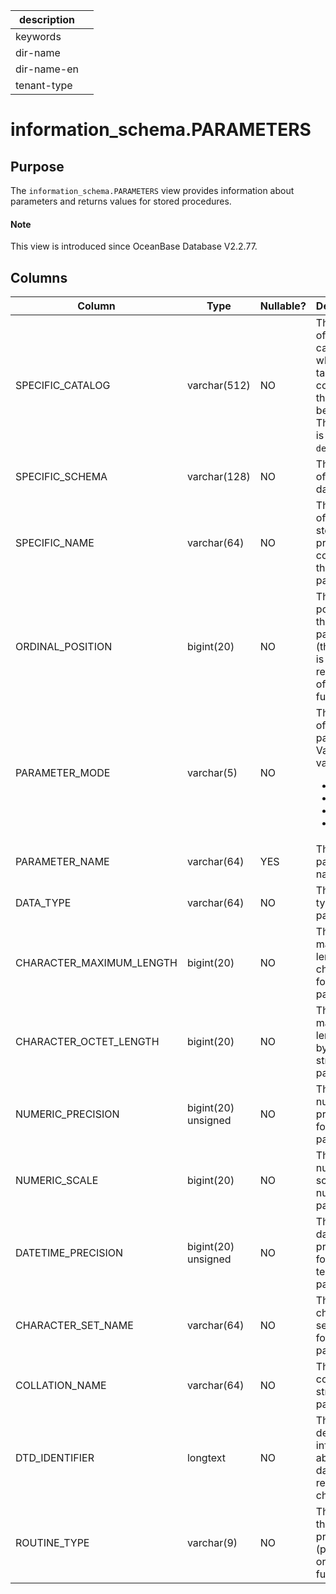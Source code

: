 |description||
|---|---|
|keywords||
|dir-name||
|dir-name-en||
|tenant-type| |

# information_schema.PARAMETERS

## Purpose

The `information_schema.PARAMETERS` view provides information about parameters and returns values for stored procedures.

<main id="notice" type='explain'>
  <h4>Note</h4>
  <p>This view is introduced since OceanBase Database V2.2.77. </p>
</main>

## Columns

| Column | Type | Nullable? | Description |
| --- | --- | --- | --- |
| SPECIFIC_CATALOG | varchar(512) | NO | The name of the catalog to which the table containing the column belongs. The value is always `def`. |
| SPECIFIC_SCHEMA | varchar(128) | NO | The name of the database. |
| SPECIFIC_NAME | varchar(64) | NO | The name of the stored procedure containing the parameter. |
| ORDINAL_POSITION | bigint(20) | NO | The position of the parameter (the value is 0 for the return value of a function). |
| PARAMETER_MODE | varchar(5) | NO | The mode of the parameter. Valid values:<ul><li>   IN</li><li>   OUT</li><li>   INOUT</li><li>    NULL</li></ul> |
| PARAMETER_NAME | varchar(64) | YES | The parameter name. |
| DATA_TYPE | varchar(64) | NO | The data type of the parameter. |
| CHARACTER_MAXIMUM_LENGTH | bigint(20) | NO | The maximum length in characters for string parameters. |
| CHARACTER_OCTET_LENGTH | bigint(20) | NO | The maximum length in bytes for string parameters. |
| NUMERIC_PRECISION | bigint(20) unsigned | NO | The numeric precision for numeric parameters. |
| NUMERIC_SCALE | bigint(20) | NO | The numeric scale for numeric parameters. |
| DATETIME_PRECISION | bigint(20) unsigned | NO | The datetime precision for temporal parameters. |
| CHARACTER_SET_NAME | varchar(64) | NO | The character set name for string parameters. |
| COLLATION_NAME | varchar(64) | NO | The collation for string parameters. |
| DTD_IDENTIFIER | longtext | NO | The detailed information about the data type recorded in characters. |
| ROUTINE_TYPE | varchar(9) | NO | The type of the stored procedure (procedure or function). |
